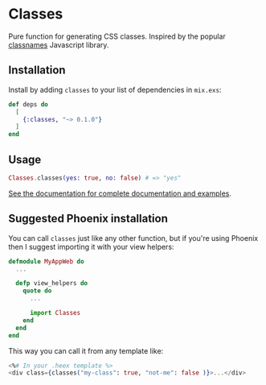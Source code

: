# Classes

Pure function for generating CSS classes. Inspired by the popular
[classnames](https://www.npmjs.com/package/classnames) Javascript library.

## Installation

Install by adding `classes` to your list of dependencies in `mix.exs`:

```elixir
def deps do
  [
    {:classes, "~> 0.1.0"}
  ]
end
```

## Usage

```elixir
Classes.classes(yes: true, no: false) # => "yes"
```

[See the documentation for complete documentation and examples](https://hexdocs.pm/classes/Classes.html#classes/0).

## Suggested Phoenix installation

You can call `classes` just like any other function, but if you're using Phoenix then I suggest
importing it with your view helpers:

```elixir
defmodule MyAppWeb do
  ...

  defp view_helpers do
    quote do
      ...

      import Classes
    end
  end
end
```

This way you can call it from any template like:

```heex
<%# In your .heex template %>
<div class={classes("my-class": true, "not-me": false )}>...</div>
```

